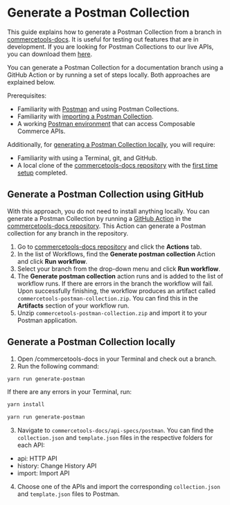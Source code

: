 # Generate a Postman Collection

This guide explains how to generate a Postman Collection from a branch in [commercetools-docs](https://github.com/commercetools/commercetools-docs). It is useful for testing out features that are in development. If you are looking for Postman Collections to our live APIs, you can download them [here](https://github.com/commercetools/commercetools-postman-collection).

You can generate a Postman Collection for a documentation branch using a GitHub Action or by running a set of steps locally. Both approaches are explained below.

Prerequisites:

- Familiarity with [Postman](https://learning.postman.com/docs/getting-started/introduction/) and using Postman Collections.
- Familiarity with [importing a Postman Collection](https://learning.postman.com/docs/getting-started/importing-and-exporting-data/).
- A working [Postman environment](https://github.com/commercetools/commercetools-postman-collection/blob/master/GettingStarted.md) that can access Composable Commerce APIs.

Additionally, for [generating a Postman Collection locally](#generate-a-postman-collection-locally), you will require:

- Familiarity with using a Terminal, git, and GitHub.
- A local clone of the [commercetools-docs repository](https://github.com/commercetools/commercetools-docs) with the [first time setup](https://github.com/commercetools/commercetools-docs#first-time-setup) completed.

## Generate a Postman Collection using GitHub

With this approach, you do not need to install anything locally. You can generate a Postman Collection by running a [GitHub Action](https://github.com/commercetools/commercetools-docs/actions/workflows/generate-postman.yaml) in the [commercetools-docs repository](https://github.com/commercetools/commercetools-docs/). This Action can generate a Postman collection for any branch in the repository.

1. Go to [commercetools-docs repository](https://github.com/commercetools/commercetools-docs/) and click the **Actions** tab.
2. In the list of Workflows, find the **Generate postman collection** Action and click **Run workflow**.
3. Select your branch from the drop-down menu and click **Run workflow**.
4. The **Generate postman collection** action runs and is added to the list of workflow runs. If there are errors in the branch the workflow will fail. Upon successfully finishing, the workflow produces an artifact called `commercetools-postman-collection.zip`. You can find this in the **Artifacts** section of your workflow run.
5. Unzip `commercetools-postman-collection.zip` and import it to your Postman application.

## Generate a Postman Collection locally

1. Open /commercetools-docs in your Terminal and check out a branch.
2. Run the following command:

```bash
yarn run generate-postman
```

If there are any errors in your Terminal, run:

```bash
yarn install

yarn run generate-postman
```

3. Navigate to `commercetools-docs/api-specs/postman`. You can find the `collection.json` and `template.json` files in the respective folders for each API:

- api: HTTP API
- history: Change History API
- import: Import API

4. Choose one of the APIs and import the corresponding `collection.json` and `template.json` files to Postman.
